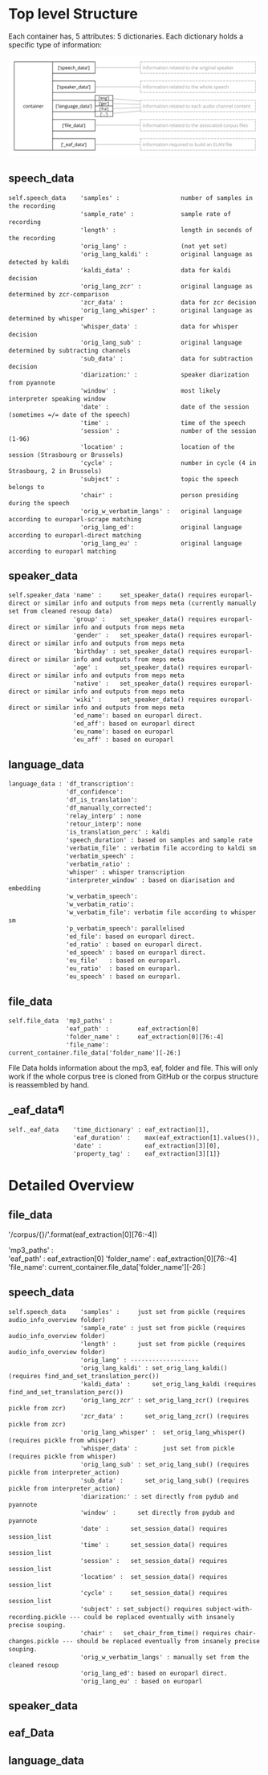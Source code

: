 # Top level Structure
Each container has, 5 attributes: 5 dictionaries.
Each dictionary holds a specific type of information:

![Overview](github-documentation/corpus-structure-top-level.svg)




## speech_data

    self.speech_data    'samples' :                 number of samples in the recording
                        'sample_rate' :             sample rate of recording
                        'length' :                  length in seconds of the recording
                        'orig_lang' :               (not yet set)
                        'orig_lang_kaldi' :         original language as detected by kaldi
                        'kaldi_data' :              data for kaldi decision
                        'orig_lang_zcr' :           original language as determined by zcr-comparison
                        'zcr_data' :                data for zcr decision
                        'orig_lang_whisper' :       original language as determined by whisper
                        'whisper_data' :            data for whisper decision       
                        'orig_lang_sub' :           original language determined by subtracting channels
                        'sub_data' :                data for subtraction decision
                        'diarization:' :            speaker diarization from pyannote
                        'window' :                  most likely interpreter speaking window
                        'date' :                    date of the session (sometimes =/= date of the speech)
                        'time' :                    time of the speech
                        'session' :                 number of the session (1-96)
                        'location' :                location of the session (Strasbourg or Brussels)
                        'cycle' :                   number in cycle (4 in Strasbourg, 2 in Brussels)
                        'subject' :                 topic the speech belongs to
                        'chair' :                   person presiding during the speech
                        'orig_w_verbatim_langs' :   original language according to europarl-scrape matching
                        'orig_lang_ed':             original language according to europarl-direct matching
                        'orig_lang_eu' :            original language according to europarl matching




## speaker_data

    self.speaker_data 'name' :     set_speaker_data() requires europarl-direct or similar info and outputs from meps meta (currently manually set from cleaned resoup data)
                      'group' :    set_speaker_data() requires europarl-direct or similar info and outputs from meps meta
                      'gender' :   set_speaker_data() requires europarl-direct or similar info and outputs from meps meta
                      'birthday' : set_speaker_data() requires europarl-direct or similar info and outputs from meps meta
                      'age' :      set_speaker_data() requires europarl-direct or similar info and outputs from meps meta
                      'native' :   set_speaker_data() requires europarl-direct or similar info and outputs from meps meta
                      'wiki' :     set_speaker_data() requires europarl-direct or similar info and outputs from meps meta
                      'ed_name': based on europarl direct.
                      'ed_aff': based on europarl direct
                      'eu_name': based on europarl
                      'eu_aff' : based on europarl
                      
                      
                      
                      
## language_data

    language_data : 'df_transcription': 
                    'df_confidence': 
                    'df_is_translation': 
                    'df_manually_corrected':  
                    'relay_interp' : none
                    'retour_interp': none
                    'is_translation_perc' : kaldi
                    'speech_duration' : based on samples and sample rate
                    'verbatim_file' : verbatim file according to kaldi sm
                    'verbatim_speech' : 
                    'verbatim_ratio' : 
                    'whisper' : whisper transcription
                    'interpreter_window' : based on diarisation and embedding
                    'w_verbatim_speech':
                    'w_verbatim_ratio':
                    'w_verbatim_file': verbatim file according to whisper sm
                    'p_verbatim_speech': parallelised
                    'ed_file': based on europarl direct.
                    'ed_ratio' : based on europarl direct.
                    'ed_speech' : based on europarl direct.
                    'eu_file'   : based on europarl.
                    'eu_ratio'  : based on europarl.
                    'eu_speech' : based on europarl.
                      
## file_data

    self.file_data  'mp3_paths' :       
                    'eaf_path' :        eaf_extraction[0]
                    'folder_name' :     eaf_extraction[0][76:-4]
                    'file_name':        current_container.file_data['folder_name'][-26:]
                    
                    
File Data holds information about the mp3, eaf, folder and file. This will only work if the whole corpus tree is cloned from GitHub or the corpus structure is reassembled by hand.

## _eaf_data¶

    self._eaf_data    'time_dictionary' : eaf_extraction[1],
                      'eaf_duration' :    max(eaf_extraction[1].values()),
                      'date' :            eaf_extraction[3][0],
                      'property_tag' :    eaf_extraction[3][1]}





# Detailed Overview
## file_data

 '/corpus/{}/'.format(eaf_extraction[0][76:-4])
 
 
 'mp3_paths' :       
                    'eaf_path' :        eaf_extraction[0]
                    'folder_name' :     eaf_extraction[0][76:-4]
                    'file_name':        current_container.file_data['folder_name'][-26:]
## speech_data

    self.speech_data    'samples' :     just set from pickle (requires audio_info_overview folder)
                        'sample_rate' : just set from pickle (requires audio_info_overview folder)
                        'length' :      just set from pickle (requires audio_info_overview folder)
                        'orig_lang' : -------------------
                        'orig_lang_kaldi' : set_orig_lang_kaldi() (requires find_and_set_translation_perc())
                        'kaldi_data' :      set_orig_lang_kaldi (requires find_and_set_translation_perc())
                        'orig_lang_zcr' : set_orig_lang_zcr() (requires pickle from zcr)
                        'zcr_data' :      set_orig_lang_zcr() (requires pickle from zcr)
                        'orig_lang_whisper' :  set_orig_lang_whisper() (requires pickle from whisper)
                        'whisper_data' :       just set from pickle (requires pickle from whisper)
                        'orig_lang_sub' : set_orig_lang_sub() (requires pickle from interpreter_action)
                        'sub_data' :      set_orig_lang_sub() (requires pickle from interpreter_action)
                        'diarization:' : set directly from pydub and pyannote
                        'window' :      set directly from pydub and pyannote
                        'date' :      set_session_data() requires session_list
                        'time' :      set_session_data() requires session_list
                        'session' :   set_session_data() requires session_list
                        'location' :  set_session_data() requires session_list
                        'cycle' :     set_session_data() requires session_list
                        'subject' : set_subject() requires subject-with-recording.pickle --- could be replaced eventually with insanely precise souping.
                        'chair' :   set_chair_from_time() requires chair-changes.pickle --- should be replaced eventually from insanely precise souping.
                        'orig_w_verbatim_langs' : manually set from the cleaned resoup
                        'orig_lang_ed': based on europarl direct.
                        'orig_lang_eu' : based on europarl
## speaker_data
## eaf_Data
## language_data
